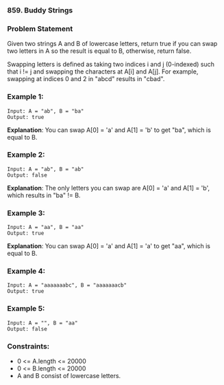 ### 859. Buddy Strings


### Problem Statement
Given two strings A and B of lowercase letters, return true if you can swap two letters in A so the result is equal to B, otherwise, return false.

Swapping letters is defined as taking two indices i and j (0-indexed) such that i != j and swapping the characters at A[i] and A[j]. For example, swapping at indices 0 and 2 in "abcd" results in "cbad".

 

### Example 1:
```
Input: A = "ab", B = "ba"
Output: true
```

**Explanation**: You can swap A[0] = 'a' and A[1] = 'b' to get "ba", which is equal to B.

### Example 2:
```
Input: A = "ab", B = "ab"
Output: false
```

**Explanation**: The only letters you can swap are A[0] = 'a' and A[1] = 'b', which results in "ba" != B.

### Example 3:
```
Input: A = "aa", B = "aa"
Output: true
```

**Explanation**: You can swap A[0] = 'a' and A[1] = 'a' to get "aa", which is equal to B.

### Example 4:
```
Input: A = "aaaaaaabc", B = "aaaaaaacb"
Output: true
```

### Example 5:
```
Input: A = "", B = "aa"
Output: false
```

### Constraints:

* 0 <= A.length <= 20000
* 0 <= B.length <= 20000
* A and B consist of lowercase letters.
